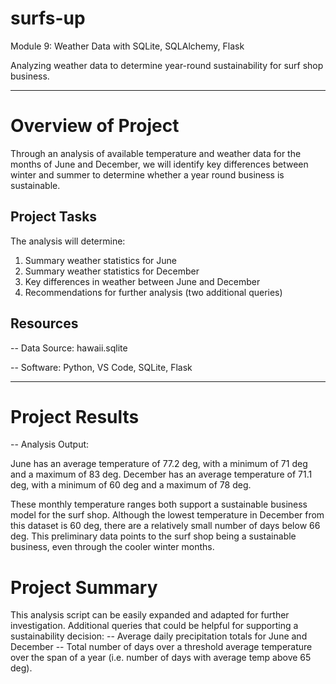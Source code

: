 # surfs-up
Module 9: Weather Data with SQLite, SQLAlchemy, Flask

Analyzing weather data to determine year-round sustainability for surf shop business. 


------------------------------
# Overview of Project
Through an analysis of available temperature and weather data for the months of June and December, we will identify key differences between winter and summer to determine whether a year round business is sustainable. 

## Project Tasks
The analysis will determine:

1. Summary weather statistics for June
2. Summary weather statistics for December
3. Key differences in weather between June and December
4. Recommendations for further analysis (two additional queries)

## Resources
-- Data Source: hawaii.sqlite

-- Software: Python, VS Code, SQLite, Flask


-------------------------------


# Project Results
-- Analysis Output: 

June has an average temperature of 77.2 deg, with a minimum of 71 deg and a maximum of 83 deg. December has an average temperature of 71.1 deg, with a minimum of 60 deg and a maximum of 78 deg.
 
These monthly temperature ranges both support a sustainable business model for the surf shop. Although the lowest temperature in December from this dataset is 60 deg, there are a relatively small number of days below 66 deg. This preliminary data points to the surf shop being a sustainable business, even through the cooler winter months.

# Project Summary

This analysis script can be easily expanded and adapted for further investigation. Additional queries that could be helpful for supporting a sustainability decision: 
-- Average daily precipitation totals for June and December
-- Total number of days over a threshold average temperature over the span of a year (i.e. number of days with average temp above 65 deg). 





